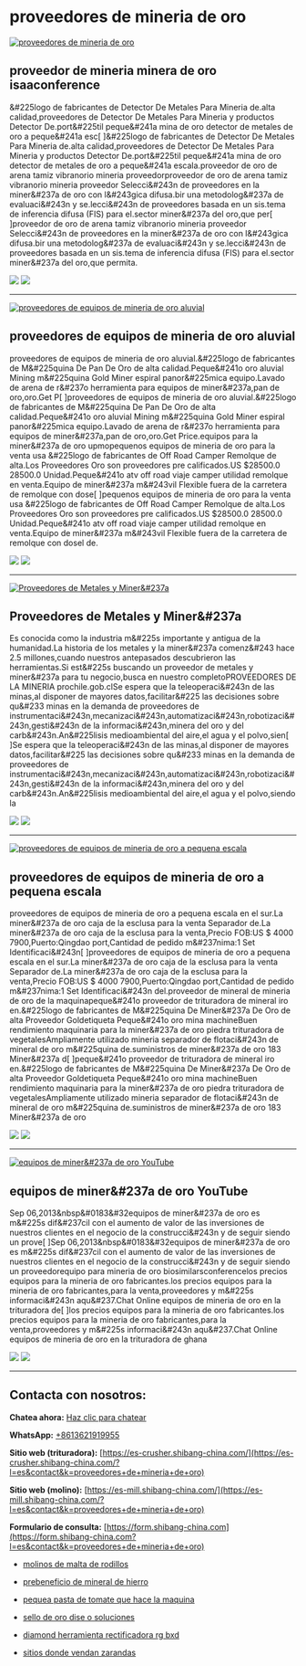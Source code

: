 # proveedores de mineria de oro

<a href="https://swt.shibang-china.com/?l=es&img&k=proveedores+de+mineria+de+oro" target="_blank">![proveedores de mineria de oro](http://static.shibang-china.com/all-800x300/692.jpg)</a>

## proveedor de mineria minera de oro isaaconference
&#225logo de fabricantes de Detector De Metales Para Mineria de.alta calidad,proveedores de Detector De Metales Para Mineria y productos Detector De.port&#225til peque&#241a mina de oro detector de metales de oro a peque&#241a esc[ ]&#225logo de fabricantes de Detector De Metales Para Mineria de.alta calidad,proveedores de Detector De Metales Para Mineria y productos Detector De.port&#225til peque&#241a mina de oro detector de metales de oro a peque&#241a escala.proveedor de oro de arena tamiz vibranorio mineria proveedorproveedor de oro de arena tamiz vibranorio mineria proveedor Selecci&#243n de proveedores en la miner&#237a de oro con l&#243gica difusa.bir una metodolog&#237a de evaluaci&#243n y se.lecci&#243n de proveedores basada en un sis.tema de inferencia difusa (FIS) para el.sector miner&#237a del oro,que per[ ]proveedor de oro de arena tamiz vibranorio mineria proveedor Selecci&#243n de proveedores en la miner&#237a de oro con l&#243gica difusa.bir una metodolog&#237a de evaluaci&#243n y se.lecci&#243n de proveedores basada en un sis.tema de inferencia difusa (FIS) para el.sector miner&#237a del oro,que permita.


<a href="https://whatsapp.shibangsoft.com/WhatsApp.php" target="_blank" title="WhatsApp">![](http://static.shibang-china.com/icon/whatsapp.png)</a> <a href="https://swt.shibang-china.com/?l=es&icon&k=proveedores+de+mineria+de+oro" target="_blank">![](http://static.shibang-china.com/icon/chat-es.png)</a>

---

<a href="https://swt.shibang-china.com/?l=es&img&k=proveedores+de+mineria+de+oro" target="_blank">![proveedores de equipos de mineria de oro aluvial](http://static.shibang-china.com/all-800x300/103.jpg)</a>

## proveedores de equipos de mineria de oro aluvial
proveedores de equipos de mineria de oro aluvial.&#225logo de fabricantes de M&#225quina De Pan De Oro de alta calidad.Peque&#241o oro aluvial Mining m&#225quina Gold Miner espiral panor&#225mica equipo.Lavado de arena de r&#237o herramienta para equipos de miner&#237a,pan de oro,oro.Get P[ ]proveedores de equipos de mineria de oro aluvial.&#225logo de fabricantes de M&#225quina De Pan De Oro de alta calidad.Peque&#241o oro aluvial Mining m&#225quina Gold Miner espiral panor&#225mica equipo.Lavado de arena de r&#237o herramienta para equipos de miner&#237a,pan de oro,oro.Get Price.equipos para la miner&#237a de oro upmopequenos equipos de mineria de oro para la venta usa &#225logo de fabricantes de Off Road Camper Remolque de alta.Los Proveedores Oro son proveedores pre calificados.US $28500.0 28500.0 Unidad.Peque&#241o atv off road viaje camper utilidad remolque en venta.Equipo de miner&#237a m&#243vil Flexible fuera de la carretera de remolque con dose[ ]pequenos equipos de mineria de oro para la venta usa &#225logo de fabricantes de Off Road Camper Remolque de alta.Los Proveedores Oro son proveedores pre calificados.US $28500.0 28500.0 Unidad.Peque&#241o atv off road viaje camper utilidad remolque en venta.Equipo de miner&#237a m&#243vil Flexible fuera de la carretera de remolque con dosel de.


<a href="https://whatsapp.shibangsoft.com/WhatsApp.php" target="_blank" title="WhatsApp">![](http://static.shibang-china.com/icon/whatsapp.png)</a> <a href="https://swt.shibang-china.com/?l=es&icon&k=proveedores+de+mineria+de+oro" target="_blank">![](http://static.shibang-china.com/icon/chat-es.png)</a>

---

<a href="https://swt.shibang-china.com/?l=es&img&k=proveedores+de+mineria+de+oro" target="_blank">![Proveedores de Metales y Miner&#237a](http://static.shibang-china.com/all-800x300/1435.jpg)</a>

## Proveedores de Metales y Miner&#237a
Es conocida como la industria m&#225s importante y antigua de la humanidad.La historia de los metales y la miner&#237a comenz&#243 hace 2.5 millones,cuando nuestros antepasados descubrieron las herramientas.Si est&#225s buscando un proveedor de metales y miner&#237a para tu negocio,busca en nuestro completoPROVEEDORES DE LA MINERIA prochile.gob.clSe espera que la teleoperaci&#243n de las minas,al disponer de mayores datos,facilitar&#225 las decisiones sobre qu&#233 minas en la demanda de proveedores de instrumentaci&#243n,mecanizaci&#243n,automatizaci&#243n,robotizaci&#243n,gesti&#243n de la informaci&#243n,minera del oro y del carb&#243n.An&#225lisis medioambiental del aire,el agua y el polvo,sien[ ]Se espera que la teleoperaci&#243n de las minas,al disponer de mayores datos,facilitar&#225 las decisiones sobre qu&#233 minas en la demanda de proveedores de instrumentaci&#243n,mecanizaci&#243n,automatizaci&#243n,robotizaci&#243n,gesti&#243n de la informaci&#243n,minera del oro y del carb&#243n.An&#225lisis medioambiental del aire,el agua y el polvo,siendo la


<a href="https://whatsapp.shibangsoft.com/WhatsApp.php" target="_blank" title="WhatsApp">![](http://static.shibang-china.com/icon/whatsapp.png)</a> <a href="https://swt.shibang-china.com/?l=es&icon&k=proveedores+de+mineria+de+oro" target="_blank">![](http://static.shibang-china.com/icon/chat-es.png)</a>

---

<a href="https://swt.shibang-china.com/?l=es&img&k=proveedores+de+mineria+de+oro" target="_blank">![proveedores de equipos de mineria de oro a pequena escala](http://static.shibang-china.com/all-800x300/1198.jpg)</a>

## proveedores de equipos de mineria de oro a pequena escala
proveedores de equipos de mineria de oro a pequena escala en el sur.La miner&#237a de oro caja de la esclusa para la venta Separador de.La miner&#237a de oro caja de la esclusa para la venta,Precio FOB:US $ 4000 7900,Puerto:Qingdao port,Cantidad de pedido m&#237nima:1 Set Identificaci&#243n[ ]proveedores de equipos de mineria de oro a pequena escala en el sur.La miner&#237a de oro caja de la esclusa para la venta Separador de.La miner&#237a de oro caja de la esclusa para la venta,Precio FOB:US $ 4000 7900,Puerto:Qingdao port,Cantidad de pedido m&#237nima:1 Set Identificaci&#243n del.proveedor de mineral de mineria de oro de la maquinapeque&#241o proveedor de trituradora de mineral iro en.&#225logo de fabricantes de M&#225quina De Miner&#237a De Oro de alta Proveedor Goldetiqueta Peque&#241o oro mina machineBuen rendimiento maquinaria para la miner&#237a de oro piedra trituradora de vegetalesAmpliamente utilizado mineria separador de flotaci&#243n de mineral de oro m&#225quina de.suministros de miner&#237a de oro 183 Miner&#237a d[ ]peque&#241o proveedor de trituradora de mineral iro en.&#225logo de fabricantes de M&#225quina De Miner&#237a De Oro de alta Proveedor Goldetiqueta Peque&#241o oro mina machineBuen rendimiento maquinaria para la miner&#237a de oro piedra trituradora de vegetalesAmpliamente utilizado mineria separador de flotaci&#243n de mineral de oro m&#225quina de.suministros de miner&#237a de oro 183 Miner&#237a de oro


<a href="https://whatsapp.shibangsoft.com/WhatsApp.php" target="_blank" title="WhatsApp">![](http://static.shibang-china.com/icon/whatsapp.png)</a> <a href="https://swt.shibang-china.com/?l=es&icon&k=proveedores+de+mineria+de+oro" target="_blank">![](http://static.shibang-china.com/icon/chat-es.png)</a>

---

<a href="https://swt.shibang-china.com/?l=es&img&k=proveedores+de+mineria+de+oro" target="_blank">![equipos de miner&#237a de oro YouTube](http://static.shibang-china.com/all-800x300/1521.jpg)</a>

## equipos de miner&#237a de oro YouTube
Sep 06,2013&nbsp&#0183&#32equipos de miner&#237a de oro es m&#225s dif&#237cil con el aumento de valor de las inversiones de nuestros clientes en el negocio de la construcci&#243n y de seguir siendo un prove[ ]Sep 06,2013&nbsp&#0183&#32equipos de miner&#237a de oro es m&#225s dif&#237cil con el aumento de valor de las inversiones de nuestros clientes en el negocio de la construcci&#243n y de seguir siendo un proveedorequipo para mineria de oro biosimilarsconferencelos precios equipos para la mineria de oro fabricantes.los precios equipos para la mineria de oro fabricantes,para la venta,proveedores y m&#225s informaci&#243n aqu&#237.Chat Online equipos de mineria de oro en la trituradora de[ ]los precios equipos para la mineria de oro fabricantes.los precios equipos para la mineria de oro fabricantes,para la venta,proveedores y m&#225s informaci&#243n aqu&#237.Chat Online equipos de mineria de oro en la trituradora de ghana


<a href="https://whatsapp.shibangsoft.com/WhatsApp.php" target="_blank" title="WhatsApp">![](http://static.shibang-china.com/icon/whatsapp.png)</a> <a href="https://swt.shibang-china.com/?l=es&icon&k=proveedores+de+mineria+de+oro" target="_blank">![](http://static.shibang-china.com/icon/chat-es.png)</a>

---
## Contacta con nosotros:

**Chatea ahora:** [Haz clic para chatear](https://swt.shibang-china.com?l=es&contact&k=proveedores+de+mineria+de+oro)

**WhatsApp:**  [+8613621919955](https://whatsapp.shibangsoft.com/WhatsApp.php)

**Sitio web (trituradora):** [https://es-crusher.shibang-china.com/](https://es-crusher.shibang-china.com/?l=es&contact&k=proveedores+de+mineria+de+oro)

**Sitio web (molino):** [https://es-mill.shibang-china.com/](https://es-mill.shibang-china.com/?l=es&contact&k=proveedores+de+mineria+de+oro)

**Formulario de consulta:** [https://form.shibang-china.com](https://form.shibang-china.com?l=es&contact&k=proveedores+de+mineria+de+oro)

* [molinos de malta de rodillos](../67/molinos%20de%20malta%20de%20rodillos.md)

* [prebeneficio de mineral de hierro](../66/prebeneficio%20de%20mineral%20de%20hierro.md)

* [pequea pasta de tomate que hace la maquina](../70/pequea%20pasta%20de%20tomate%20que%20hace%20la%20maquina.md)

* [sello de oro dise o soluciones](../71/sello%20de%20oro%20dise%20o%20soluciones.md)

* [diamond herramienta rectificadora rg bxd](../80/diamond%20herramienta%20rectificadora%20rg%20bxd.md)

* [sitios donde vendan zarandas](../78/sitios%20donde%20vendan%20zarandas.md)